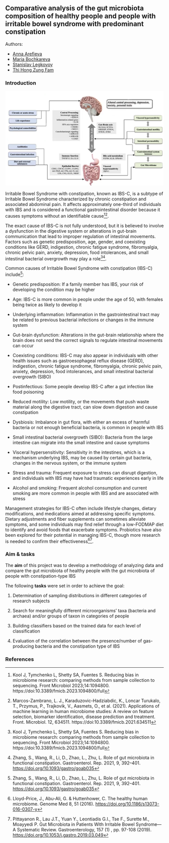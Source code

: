 ## Comparative analysis of the gut microbiota composition of healthy people and people with irritable bowel syndrome with predominant constipation

Authors:
- [Anna Arefieva](https://github.com/AnnaArefeva)
- [Maria Bochkareva](https://github.com/MariBochkareva)
- [Stanislav Legkovoy](https://github.com/stnslv-lgkv)
- [Thi Hong Zung Fam](https://github.com/fthzzz)

### Introduction

![IBS](/pics/IBS.png)

Irritable Bowel Syndrome with constipation, known as IBS-C, is a subtype of Irritable Bowel Syndrome characterized by chronic constipation and associated abdominal pain. It affects approximately one-third of individuals with IBS and is considered a functional gastrointestinal disorder because it causes symptoms without an identifiable cause[^1][^2].

The exact cause of IBS-C is not fully understood, but it is believed to involve a dysfunction in the digestive system or alterations in gut-brain communication that lead to improper regulation of intestinal movements. Factors such as genetic predisposition, age, gender, and coexisting conditions like GERD, indigestion, chronic fatigue syndrome, fibromyalgia, chronic pelvic pain, anxiety, depression, food intolerances, and small intestinal bacterial overgrowth may play a role[^1][^5].

Common causes of Irritable Bowel Syndrome with constipation (IBS-C) include[^5]:

- Genetic predisposition: If a family member has IBS, your risk of developing the condition may be higher

- Age: IBS-C is more common in people under the age of 50, with females being twice as likely to develop it

- Underlying inflammation: Inflammation in the gastrointestinal tract may be related to previous bacterial infections or changes in the immune system

- Gut-brain dysfunction: Alterations in the gut-brain relationship where the brain does not send the correct signals to regulate intestinal movements can occur 

- Coexisting conditions: IBS-C may also appear in individuals with other health issues such as gastroesophageal reflux disease (GERD), indigestion, chronic fatigue syndrome, fibromyalgia, chronic pelvic pain, anxiety, depression, food intolerances, and small intestinal bacterial overgrowth (SIBO) 

- Postinfectious: Some people develop IBS-C after a gut infection like food poisoning 

- Reduced motility: Low motility, or the movements that push waste material along the digestive tract, can slow down digestion and cause constipation 

- Dysbiosis: Imbalance in gut flora, with either an excess of harmful bacteria or not enough beneficial bacteria, is common in people with IBS

- Small intestinal bacterial overgrowth (SIBO): Bacteria from the large intestine can migrate into the small intestine and cause symptoms

- Visceral hypersensitivity: Sensitivity in the intestines, which is a mechanism underlying IBS, may be caused by certain gut bacteria, changes in the nervous system, or the immune system

- Stress and trauma: Frequent exposure to stress can disrupt digestion, and individuals with IBS may have had traumatic experiences early in life

- Alcohol and smoking: Frequent alcohol consumption and current smoking are more common in people with IBS and are associated with stress 

Management strategies for IBS-C often include lifestyle changes, dietary modifications, and medications aimed at addressing specific symptoms. Dietary adjustments and fiber supplements can sometimes alleviate symptoms, and some individuals may find relief through a low-FODMAP diet to identify and avoid foods that exacerbate symptoms. Probiotics have also been explored for their potential in managing IBS-C, though more research is needed to confirm their effectiveness[^3][^4].

### Aim & tasks

The **aim** of this project was to develop a methodology of analyzing data and compare the gut microbiota of healthy people with the gut microbiota of people with constipation-type IBS

The following **tasks** were set in order to achieve the goal:

1. Determination of sampling distributions in different categories of research subjects

2. Search for meaningfully different microorganisms’ taxa (bacteria and archaea) and/or groups of taxon in categories of people

3. Building classifiers based on the trained data for each level of classification

4. Evaluation of the correlation between the presence/number of gas-producing bacteria and the constipation type of IBS

### References

[^1]: Kool J, Tymchenko L, Shetty SA, Fuentes S. Reducing bias in microbiome research: comparing methods from sample collection to sequencing. Front Microbiol 2023;14:1094800. https://doi:10.3389/fmicb.2023.1094800/full
[^2]: Marcos-Zambrano, L. J., Karaduzovic-Hadziabdic, K., Loncar Turukalo, T., Przymus, P., Trajkovik, V., Aasmets, O., et al. (2021). Applications of machine learning in human microbiome studies: A review on feature selection, biomarker identification, disease prediction and treatment. Front. Microbiol. 12, 634511. https://doi:10.3389/fmicb.2021.634511
[^3]: Lloyd-Price, J., Abu-Ali, G. & Huttenhower, C. The healthy human microbiome. Genome Med 8, 51 (2016). https://doi.org/10.1186/s13073-016-0307-y
[^4]: Pittayanon R., Lau J.T., Yuan Y., Leontiadis G.I., Tse F., Surette M., Moayyedi P. Gut Microbiota in Patients With Irritable Bowel Syndrome—A Systematic Review.  Gastroenterology,  157  (1) , pp. 97-108 (2019).  https://doi.org/10.1053/j.gastro.2019.03.049
[^5]: Zhang, S., Wang, R., Li, D., Zhao, L., Zhu, L. Role of gut microbiota in functional constipation. Gastroenterol. Rep. 2021, 9, 392–401.  https://doi.org/10.1093/gastro/goab035


